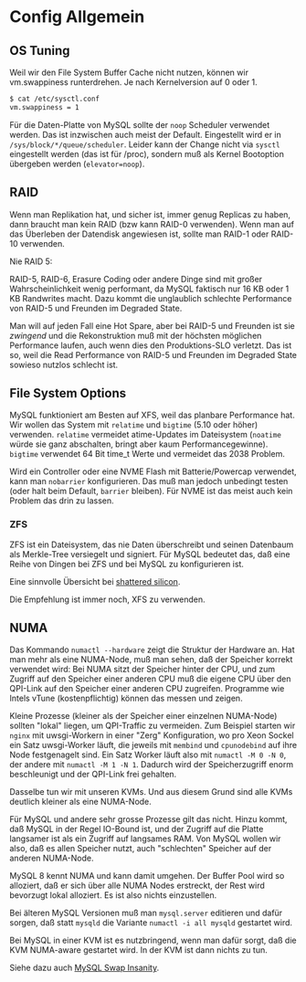 # Config Allgemein

## OS Tuning

Weil wir den File System Buffer Cache nicht nutzen, können wir vm.swappiness runterdrehen. Je nach Kernelversion auf 0 oder 1.

```bash
$ cat /etc/sysctl.conf
vm.swappiness = 1
```

Für die Daten-Platte von MySQL sollte der `noop` Scheduler verwendet werden.
Das ist inzwischen auch meist der Default.
Eingestellt wird er in `/sys/block/*/queue/scheduler`.
Leider kann der Change nicht via `sysctl` eingestellt werden (das ist für /proc), sondern muß als Kernel Bootoption übergeben werden (`elevator=noop`).

## RAID

Wenn man Replikation hat, und sicher ist, immer genug Replicas zu haben, dann braucht man kein RAID (bzw kann RAID-0 verwenden).
Wenn man auf das Überleben der Datendisk angewiesen ist, sollte man RAID-1 oder RAID-10 verwenden.

Nie RAID 5:

RAID-5, RAID-6, Erasure Coding oder andere Dinge sind mit großer Wahrscheinlichkeit wenig performant, da MySQL faktisch nur 16 KB oder 1 KB Randwrites macht.
Dazu kommt die unglaublich schlechte Performance von RAID-5 und Freunden im Degraded State.

Man will auf jeden Fall eine Hot Spare, aber bei RAID-5 und Freunden ist sie *zwingend* und die Rekonstruktion muß mit der höchsten möglichen Performance laufen, auch wenn dies den Produktions-SLO verletzt.
Das ist so, weil die Read Performance von RAID-5 und Freunden im Degraded State sowieso nutzlos schlecht ist.

## File System Options

MySQL funktioniert am Besten auf XFS, weil das planbare Performance hat.
Wir wollen das System mit `relatime` und `bigtime` (5.10 oder höher) verwenden.
`relatime` vermeidet atime-Updates im Dateisystem (`noatime` würde sie ganz abschalten, bringt aber kaum Performancegewinne).
`bigtime` verwendet 64 Bit time_t Werte und vermeidet das 2038 Problem.

Wird ein Controller oder eine NVME Flash mit Batterie/Powercap verwendet, kann man `nobarrier` konfigurieren.
Das muß man jedoch unbedingt testen (oder halt beim Default, `barrier` bleiben).
Für NVME ist das meist auch kein Problem das drin zu lassen.

### ZFS

ZFS ist ein Dateisystem, das nie Daten überschreibt und seinen Datenbaum als Merkle-Tree versiegelt und signiert.
Für MySQL bedeutet das, daß eine Reihe von Dingen bei ZFS und bei MySQL zu konfigurieren ist.

Eine sinnvolle Übersicht bei [shattered silicon](https://shatteredsilicon.net/blog/2020/06/05/mysql-mariadb-innodb-on-zfs/).

Die Empfehlung ist immer noch, XFS zu verwenden.

## NUMA

Das Kommando `numactl --hardware` zeigt die Struktur der Hardware an.
Hat man mehr als eine NUMA-Node, muß man sehen, daß der Speicher korrekt verwendet wird:
Bei NUMA sitzt der Speicher hinter der CPU, und zum Zugriff auf den Speicher einer anderen CPU muß die eigene CPU über den QPI-Link auf den Speicher einer anderen CPU zugreifen.
Programme wie Intels vTune (kostenpflichtig) können das messen und zeigen.

Kleine Prozesse (kleiner als der Speicher einer einzelnen NUMA-Node) sollten "lokal" liegen, um QPI-Traffic zu vermeiden.
Zum Beispiel starten wir `nginx` mit uwsgi-Workern in einer "Zerg" Konfiguration, wo pro Xeon Sockel ein Satz uwsgi-Worker läuft, die jeweils mit `membind` und `cpunodebind` auf ihre Node festgenagelt sind.
Ein Satz Worker läuft also mit `numactl -M 0 -N 0`, der andere mit `numactl -M 1 -N 1`.
Dadurch wird der Speicherzugriff enorm beschleunigt und der QPI-Link frei gehalten.

Dasselbe tun wir mit unseren KVMs.
Und aus diesem Grund sind alle KVMs deutlich kleiner als eine NUMA-Node.

Für MySQL und andere sehr grosse Prozesse gilt das nicht.
Hinzu kommt, daß MySQL in der Regel IO-Bound ist, und der Zugriff auf die Platte langsamer ist als ein Zugriff auf langsames RAM.
Von MySQL wollen wir also, daß es allen Speicher nutzt, auch "schlechten" Speicher auf der anderen NUMA-Node.

MySQL 8 kennt NUMA und kann damit umgehen.
Der Buffer Pool wird so alloziert, daß er sich über alle NUMA Nodes erstreckt, der Rest wird bevorzugt lokal alloziert.
Es ist also nichts einzustellen.

Bei älteren MySQL Versionen muß man `mysql.server` editieren und dafür sorgen, daß statt `mysqld` die Variante `numactl -i all mysqld` gestartet wird.

Bei MySQL in einer KVM ist es nutzbringend, wenn man dafür sorgt, daß die KVM NUMA-aware gestartet wird. In der KVM ist dann nichts zu tun.

Siehe dazu auch [MySQL Swap Insanity](https://blog.jcole.us/2010/09/28/mysql-swap-insanity-and-the-numa-architecture/).

